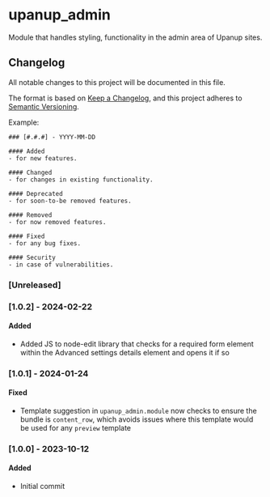 # upanup_admin
Module that handles styling, functionality in the admin area of Upanup sites.

## Changelog

All notable changes to this project will be documented in this file.

The format is based on [Keep a Changelog](https://keepachangelog.com/en/1.1.0/), and this project adheres to [Semantic Versioning](https://semver.org/spec/v2.0.0.html).

Example:

```
### [#.#.#] - YYYY-MM-DD

#### Added
- for new features.

#### Changed
- for changes in existing functionality.

#### Deprecated
- for soon-to-be removed features.

#### Removed
- for now removed features.

#### Fixed
- for any bug fixes.

#### Security
- in case of vulnerabilities.
```



### [Unreleased]

### [1.0.2] - 2024-02-22

#### Added
- Added JS to node-edit library that checks for a required form element within the Advanced settings details element and opens it if so

### [1.0.1] - 2024-01-24

#### Fixed
- Template suggestion in `upanup_admin.module` now checks to ensure the bundle is `content_row`, which avoids issues where this template would be used for any `preview` template

### [1.0.0] - 2023-10-12

#### Added
- Initial commit
